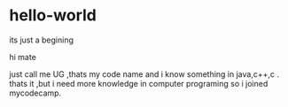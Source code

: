 # hello-world
its just a begining


hi mate

   just call me UG ,thats my code name and i know something in java,c++,c .
thats it ,but i need more knowledge in computer programing so i joined mycodecamp.
